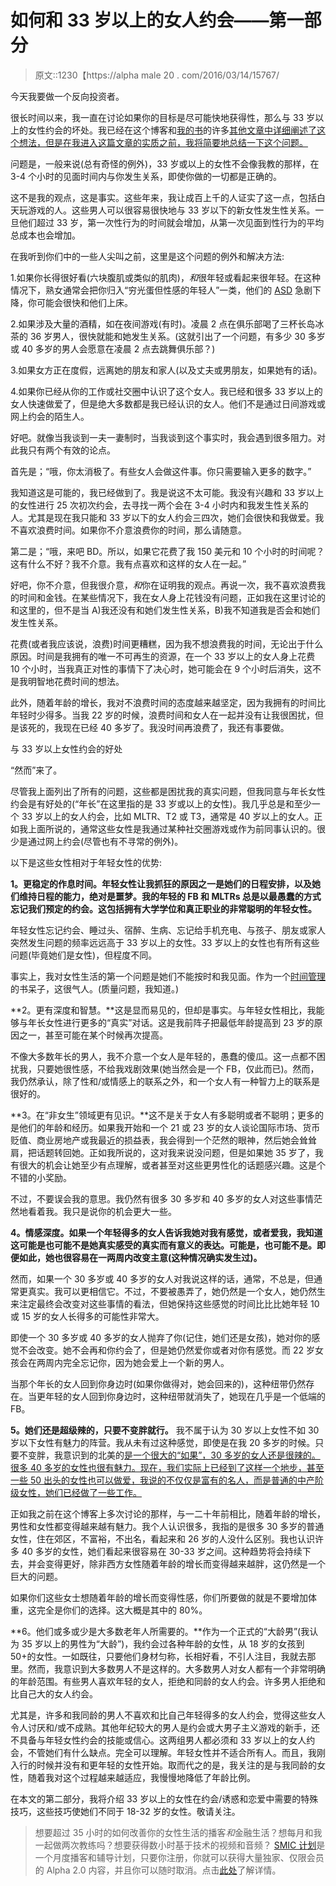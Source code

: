 # 如何和 33 岁以上的女人约会——第一部分

> 原文::1230【https://alpha male 20 . com/2016/03/14/15767/

今天我要做一个反向投资者。

很长时间以来，我一直在讨论如果你的目标是尽可能快地获得性，那么与 33 岁以上的女性约会的坏处。我已经在这个博客和[我的书](http://www.blackdragonsystem.com/productsservices.html)的许多[其他文章中详细阐述了这个想法，但是在我进入这篇文章的实质之前，我将简要地总结一下这个问题。](https://blackdragonblog.com/2011/05/31/womens-age-differences/)

问题是，一般来说(总有奇怪的例外)，33 岁或以上的女性不会像我教的那样，在 3-4 个小时的见面时间内与你发生关系，即使你做的一切都是正确的。

这不是我的观点，这是事实。这些年来，我让成百上千的人证实了这一点，包括白天玩游戏的人。这些男人可以很容易很快地与 33 岁以下的新女性发生性关系。一旦他们超过 33 岁，第一次性行为的时间就会增加，从第一次见面到性行为的平均总成本也会增加。

在我听到你们中的一些人尖叫之前，这里是这个问题的例外和解决方法:

1.如果你长得很好看(六块腹肌或类似的肌肉)，*和*很年轻或看起来很年轻。在这种情况下，熟女通常会把你归入“穷光蛋但性感的年轻人”一类，他们的 [ASD](https://blackdragonblog.com/glossary/#ASD) 急剧下降，你可能会很快和他们上床。

2.如果涉及大量的酒精，如在夜间游戏(有时)。凌晨 2 点在俱乐部喝了三杯长岛冰茶的 36 岁男人，很快就能和她发生关系。(这就引出了一个问题，有多少 30 多岁或 40 多岁的男人会愿意在凌晨 2 点去跳舞俱乐部？)

3.如果女方正在度假，远离她的朋友和家人(以及丈夫或男朋友，如果她有的话)。

4.如果你已经从你的工作或社交圈中认识了这个女人。我已经和很多 33 岁以上的女人快速做爱了，但是绝大多数都是我已经认识的女人。他们不是通过日间游戏或网上约会的陌生人。

好吧。就像当我谈到一夫一妻制时，当我谈到这个事实时，我会遇到很多阻力。对此我只有两个有效的论点。

首先是；“哦，你太消极了。有些女人会做这件事。你只需要输入更多的数字。”

我知道这是可能的，我已经做到了。我是说这不太可能。我没有兴趣和 33 岁以上的女性进行 25 次初次约会，去寻找一两个会在 3-4 小时内和我发生性关系的人。尤其是现在我只能和 33 岁以下的女人约会三四次，她们会很快和我做爱。我不喜欢浪费时间。如果你不介意浪费你的时间，那么请随意。

第二是；“哦，来吧 BD。所以，如果它花费了我 150 美元和 10 个小时的时间呢？这有什么不好？我不介意。我有点喜欢和这样的女人在一起。”

好吧，你不介意，但我很介意，*和*你在证明我的观点。再说一次，我不喜欢浪费我的时间和金钱。在某些情况下，我在女人身上花钱没有问题，正如我在这里讨论的和这里的，但不是当 A)我还没有和她们发生性关系，B)我不知道我是否会和她们发生性关系。

花费(或者我应该说，浪费)时间更糟糕，因为我不想浪费我的时间，无论出于什么原因。时间是我拥有的唯一不可再生的资源，在一个 33 岁以上的女人身上花费 10 个小时，当我真正对性的事情下了决心时，她可能会在 9 个小时后消失，这不是我明智地花费时间的想法。

此外，随着年龄的增长，我对不浪费时间的态度越来越坚定，因为我拥有的时间比年轻时少得多。当我 22 岁的时候，浪费时间和女人在一起并没有让我很困扰，但是该死的，我现在已经 40 多岁了。我没时间再浪费了，我还有事要做。

与 33 岁以上女性约会的好处

“然而”来了。

尽管我上面列出了所有的问题，这些都是困扰我的真实问题，但我同意与年长女性约会是有好处的(“年长”在这里指的是 33 岁或以上的女性)。我几乎总是和至少一个 33 岁以上的女人约会，比如 MLTR、T2 或 T3，通常是 40 岁以上的女人。正如我上面所说的，通常这些女性是我通过某种社交圈游戏或作为前同事认识的。很少是通过网上约会(尽管也有不寻常的例外)。

以下是这些女性相对于年轻女性的优势:

**1。更稳定的作息时间。年轻女性让我抓狂的原因之一是她们的日程安排，以及她们维持日程的能力，绝对是噩梦。我的年轻的 FB 和 MLTRs 总是以最愚蠢的方式忘记我们预定的约会。这包括拥有大学学位和真正职业的非常聪明的年轻女性。**

年轻女性忘记约会、睡过头、宿醉、生病、忘记给手机充电、与孩子、朋友或家人突然发生问题的频率远远高于 33 岁以上的女性。33 岁以上的女性也有所有这些问题(毕竟她们是女性)，但程度不同。

事实上，我对女性生活的第一个问题是她们不能按时和我见面。作为一个[时间管理](http://www.sublimeyourtime.com)的书呆子，这很气人。(质量问题，我知道。)

**2。更有深度和智慧。**这是显而易见的，但却是事实。与年轻女性相比，我能够与年长女性进行更多的“真实”对话。这是我前阵子把最低年龄提高到 23 岁的原因之一，甚至可能在某个时候再次提高。

不像大多数年长的男人，我不介意一个女人是年轻的，愚蠢的傻瓜。这一点都不困扰我，只要她很性感，不给我戏剧效果(她当然会是一个 FB，仅此而已)。然而，我仍然承认，除了性和/或情感上的联系之外，和一个女人有一种智力上的联系是很好的。

**3。在“非女生”领域更有见识。**这不是关于女人有多聪明或者不聪明；更多的是他们的年龄和经历。如果我开始和一个 21 或 23 岁的女人谈论国际市场、货币贬值、商业房地产或我最近的损益表，我会得到一个茫然的眼神，然后她会耸耸肩，把话题转回她。正如我所说的，这对我来说没问题，但是如果她 35 岁了，我有很大的机会让她至少有点理解，或者甚至对这些更男性化的话题感兴趣。这是个不错的小奖励。

不过，不要误会我的意思。我仍然有很多 30 多岁和 40 多岁的女人对这些事情茫然地看着我。我只是说你的机会更大一些。

**4。情感深度。如果一个年轻得多的女人告诉我她对我有感觉，或者爱我，我知道这可能是也可能不是她真实感受的真实而有意义的表达。可能是，也可能不是。即便如此，她也很容易在一两周内改变主意(这种情况确实发生过)。**

然而，如果一个 30 多岁或 40 多岁的女人对我说这样的话，通常，不总是，但通常更真实。我可以更相信它。不过，不要被愚弄了，她仍然是一个女人，她仍然生来注定最终会改变对这些事情的看法，但她保持这些感觉的时间比比比她年轻 10 或 15 岁的女人长得多的可能性非常大。

即使一个 30 多岁或 40 多岁的女人抛弃了你(记住，她们还是女孩)，她对你的感觉不会改变。她不会再和你约会了，但是她仍然爱你或者对你有感觉。而 22 岁女孩会在两周内完全忘记你，因为她会爱上一个新的男人。

当那个年长的女人回到你身边时(如果你做得对，她会回来的)，这种纽带仍然存在。当更年轻的女人回到你身边时，这种纽带就消失了，她现在几乎是一个低端的 FB。

**5。她们还是超级辣的，只要不变胖就行。** 我不属于认为 30 岁以上女性不如 30 岁以下女性有魅力的阵营。我从未有过这种感觉，即使是在我 20 多岁的时候。只要不变胖，我意识到的北美的[是一个很大的“如果”，30 多岁的女人还是很辣的。很多 40 多岁的女性也很有魅力。现在，我们实际上已经到了这样一个地步，甚至一些 50 出头的女性也可以做爱，我说的不仅仅是富有的名人，而是普通的中产阶级女性，她们已经做了一些工作。](https://blackdragonblog.com/2013/05/16/why-do-women-get-fat-some-empirical-evidence-from-my-dating-life/)

正如我之前在这个博客上多次讨论的那样，与一二十年前相比，随着年龄的增长，男性和女性都变得越来越有魅力。我个人认识很多，我指的是很多 30 多岁的普通女性，住在郊区，不富裕，不出名，看起来和 26 岁的人没什么区别。我也认识许多 40 多岁的女性，她们看起来很容易在 30-33 岁之间。这种趋势将会持续下去，并会变得更好，除非西方女性随着年龄的增长而变得越来越胖，这仍然是一个巨大的问题。

如果你们这些女士想随着年龄的增长而变得性感，你们所要做的就是不要增加体重，这完全是你们的选择。这大概是其中的 80%。

**6。他们或多或少是大多数老年人所需要的。**作为一个正式的“大龄男”(我认为 35 岁以上的男性为“大龄”)，我约会过各种年龄的女性，从 18 岁的女孩到 50+的女性。一如既往，只要他们身材匀称，长相好看，不引人注目，我就去那里。然而，我意识到大多数男人不是这样的。大多数男人对女人都有一个非常明确的年龄范围。有些男人喜欢年轻的女人，拒绝和同龄的女人约会。许多男人拒绝和比自己大的女人约会。

尤其是，许多和我同龄的男人不喜欢和比自己年轻得多的女人约会，觉得这些女人令人讨厌和/或不成熟。其他年纪较大的男人是约会或大男子主义游戏的新手，还不具备与年轻女性约会的技能或信心。这两组男人都必须和 33 岁以上的女人约会，不管她们有什么缺点。完全可以理解。年轻女性并不适合所有人。而且，我刚入行的时候并没有和更年轻的女性开始。取而代之的是，我关注的是与我同龄的女性，随着我对这个过程越来越适应，我慢慢地降低了年龄比例。

在本文的第二部分，我将介绍 33 岁以上的女性在约会/诱惑和恋爱中需要的特殊技巧，这些技巧使她们不同于 18-32 岁的女性。敬请关注。

> 想要超过 35 小时的如何改善你的女性生活的播客*和*金融生活？想每月和我一起做两次教练吗？想要获得数小时基于技术的视频和音频？ [SMIC 计划](https://alphamale20.kartra.com/page/vIL17)是一个月度播客和辅导计划，只要你注册，你就可以获得大量独家、仅限会员的 Alpha 2.0 内容，并且你可以随时取消。点击[此处](https://alphamale20.kartra.com/page/vIL17)了解详情。
> 
> 